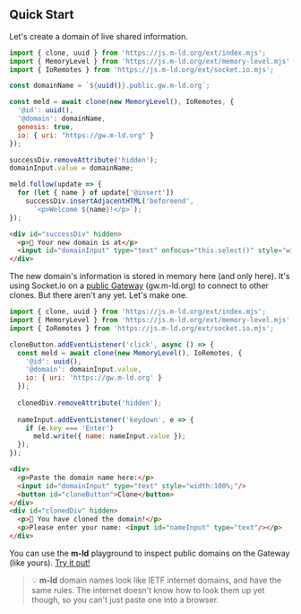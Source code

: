 ## Quick Start

Let's create a domain of live shared information.

```js
import { clone, uuid } from 'https://js.m-ld.org/ext/index.mjs';
import { MemoryLevel } from 'https://js.m-ld.org/ext/memory-level.mjs';
import { IoRemotes } from 'https://js.m-ld.org/ext/socket.io.mjs';

const domainName = `${uuid()}.public.gw.m-ld.org`;

const meld = await clone(new MemoryLevel(), IoRemotes, {
  '@id': uuid(),
  '@domain': domainName,
  genesis: true,
  io: { uri: "https://gw.m-ld.org" }
});

successDiv.removeAttribute('hidden');
domainInput.value = domainName;

meld.follow(update => {
  for (let { name } of update['@insert'])
    successDiv.insertAdjacentHTML('beforeend',
      `<p>Welcome ${name}!</p>`);
});
```
```html
<div id="successDiv" hidden>
  <p>🎉 Your new domain is at</p>
  <input id="domainInput" type="text" onfocus="this.select()" style="width:100%;"/>
</div>
```
<script>liveCode(document.currentScript);</script>

The new domain's information is stored in memory here (and only here). It's using Socket.io on a [public Gateway](https://gw.m-ld.org) (gw.m-ld.org) to connect to other clones. But there aren't any yet. Let's make one.

```js
import { clone, uuid } from 'https://js.m-ld.org/ext/index.mjs';
import { MemoryLevel } from 'https://js.m-ld.org/ext/memory-level.mjs';
import { IoRemotes } from 'https://js.m-ld.org/ext/socket.io.mjs';

cloneButton.addEventListener('click', async () => {
  const meld = await clone(new MemoryLevel(), IoRemotes, {
    '@id': uuid(),
    '@domain': domainInput.value,
    io: { uri: 'https://gw.m-ld.org' }
  });
  
  clonedDiv.removeAttribute('hidden');
  
  nameInput.addEventListener('keydown', e => {
    if (e.key === 'Enter')
      meld.write({ name: nameInput.value });
  });
});
```
```html
<div>
  <p>Paste the domain name here:</p>
  <input id="domainInput" type="text" style="width:100%;"/>
  <button id="cloneButton">Clone</button>
</div>
<div id="clonedDiv" hidden>
  <p>🎉 You have cloned the domain!</p>
  <p>Please enter your name: <input id="nameInput" type="text"/></p>
</div>
```
<script>liveCode(document.currentScript);</script>

You can use the **m-ld** playground to inspect public domains on the Gateway (like yours). <a href="https://edge.m-ld.org/playground/#txn=%7B%22name%22%3A%22George%22%7D" target="_blank">Try it out!</a>

> 💡 **m-ld** domain names look like IETF internet domains, and have the same rules. The internet doesn't know how to look them up yet though, so you can't just paste one into a browser.
